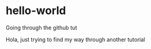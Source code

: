 # hello-world
Going through the github tut

Hola, just trying to find my way through another tutorial
